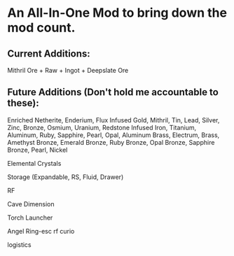 An All-In-One Mod to bring down the mod count.
=


Current Additions:
-
Mithril Ore + Raw + Ingot + Deepslate Ore



Future Additions (Don't hold me accountable to these):
-
Enriched Netherite, Enderium, Flux Infused Gold, Mithril, Tin, Lead, Silver, Zinc, Bronze, Osmium, Uranium, Redstone Infused Iron, Titanium, Aluminum, Ruby, Sapphire, Pearl, Opal, Aluminum Brass, Electrum, Brass, Amethyst Bronze, Emerald Bronze, Ruby Bronze, Opal Bronze, Sapphire Bronze, Pearl, Nickel

Elemental Crystals

Storage (Expandable, RS, Fluid, Drawer)

RF

Cave Dimension

Torch Launcher

Angel Ring-esc rf curio

logistics